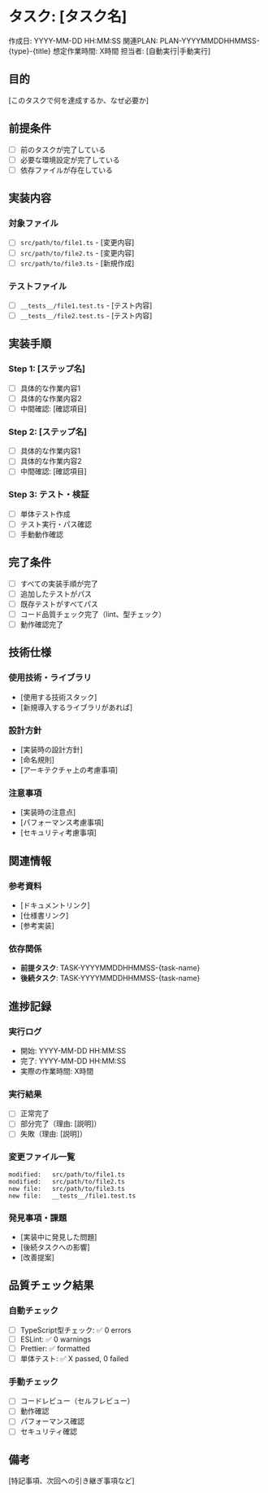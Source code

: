 <!--
Based on ai-coding-project-boilerplate by Shinsuke Kagawa
https://github.com/shinpr/ai-coding-project-boilerplate
-->

# タスク: [タスク名]

作成日: YYYY-MM-DD HH:MM:SS
関連PLAN: PLAN-YYYYMMDDHHMMSS-{type}-{title}
想定作業時間: X時間
担当者: [自動実行|手動実行]

## 目的
[このタスクで何を達成するか、なぜ必要か]

## 前提条件
- [ ] 前のタスクが完了している
- [ ] 必要な環境設定が完了している
- [ ] 依存ファイルが存在している

## 実装内容

### 対象ファイル
- [ ] `src/path/to/file1.ts` - [変更内容]
- [ ] `src/path/to/file2.ts` - [変更内容]
- [ ] `src/path/to/file3.ts` - [新規作成]

### テストファイル
- [ ] `__tests__/file1.test.ts` - [テスト内容]
- [ ] `__tests__/file2.test.ts` - [テスト内容]

## 実装手順

### Step 1: [ステップ名]
- [ ] 具体的な作業内容1
- [ ] 具体的な作業内容2
- [ ] 中間確認: [確認項目]

### Step 2: [ステップ名] 
- [ ] 具体的な作業内容1
- [ ] 具体的な作業内容2
- [ ] 中間確認: [確認項目]

### Step 3: テスト・検証
- [ ] 単体テスト作成
- [ ] テスト実行・パス確認
- [ ] 手動動作確認

## 完了条件
- [ ] すべての実装手順が完了
- [ ] 追加したテストがパス
- [ ] 既存テストがすべてパス
- [ ] コード品質チェック完了（lint、型チェック）
- [ ] 動作確認完了

## 技術仕様

### 使用技術・ライブラリ
- [使用する技術スタック]
- [新規導入するライブラリがあれば]

### 設計方針
- [実装時の設計方針]
- [命名規則]
- [アーキテクチャ上の考慮事項]

### 注意事項
- [実装時の注意点]
- [パフォーマンス考慮事項]
- [セキュリティ考慮事項]

## 関連情報

### 参考資料
- [ドキュメントリンク]
- [仕様書リンク]
- [参考実装]

### 依存関係
- **前提タスク**: TASK-YYYYMMDDHHMMSS-{task-name}
- **後続タスク**: TASK-YYYYMMDDHHMMSS-{task-name}

## 進捗記録

### 実行ログ
- 開始: YYYY-MM-DD HH:MM:SS
- 完了: YYYY-MM-DD HH:MM:SS
- 実際の作業時間: X時間

### 実行結果
- [ ] 正常完了
- [ ] 部分完了（理由: [説明]）
- [ ] 失敗（理由: [説明]）

### 変更ファイル一覧
```
modified:   src/path/to/file1.ts
modified:   src/path/to/file2.ts  
new file:   src/path/to/file3.ts
new file:   __tests__/file1.test.ts
```

### 発見事項・課題
- [実装中に発見した問題]
- [後続タスクへの影響]
- [改善提案]

## 品質チェック結果

### 自動チェック
- [ ] TypeScript型チェック: ✅ 0 errors
- [ ] ESLint: ✅ 0 warnings
- [ ] Prettier: ✅ formatted
- [ ] 単体テスト: ✅ X passed, 0 failed

### 手動チェック  
- [ ] コードレビュー（セルフレビュー）
- [ ] 動作確認
- [ ] パフォーマンス確認
- [ ] セキュリティ確認

## 備考
[特記事項、次回への引き継ぎ事項など]